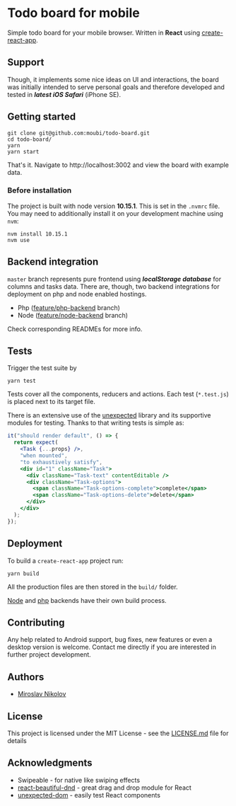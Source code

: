 # Todo board for mobile
Simple todo board for your mobile browser. Written in **React** using [create-react-app](https://github.com/facebook/create-react-app).

## Support

Though, it implements some nice ideas on UI and interactions, the board was initially intended to serve personal goals and therefore developed and tested in _**latest iOS Safari**_ (iPhone SE).

## Getting started

```
git clone git@github.com:moubi/todo-board.git
cd todo-board/
yarn
yarn start
```

That's it. Navigate to http://localhost:3002 and view the board with example data.

### Before installation

The project is built with node version **10.15.1**. This is set in the `.nvmrc` file. You may need to additionally install it on your development machine using `nvm`:
```
nvm install 10.15.1
nvm use
```

## Backend integration

`master` branch represents pure frontend using _**localStorage database**_ for columns and tasks data. There are, though, two backend integrations for deployment on php and node enabled hostings.

 - Php ([feature/php-backend](https://github.com/moubi/todo-board/tree/feature/php-server) branch)
 - Node ([feature/node-backend](https://github.com/moubi/todo-board/tree/feature/node-server) branch)

Check corresponding READMEs for more info.

## Tests

Trigger the test suite by

```
yarn test
```

Tests cover all the components, reducers and actions. Each test (`*.test.js`) is placed next to its target file.

There is an extensive use of the [unexpected](https://github.com/unexpectedjs/unexpected) library and its supportive modules for testing. Thanks to that writing tests is simple as:
```jsx
it("should render default", () => {
  return expect(
    <Task {...props} />,
    "when mounted",
    "to exhaustively satisfy",
    <div id="1" className="Task">
      <div className="Task-text" contentEditable />
      <div className="Task-options">
        <span className="Task-options-complete">complete</span>
        <span className="Task-options-delete">delete</span>
      </div>
    </div>
  );
});
```

## Deployment

To build a `create-react-app` project run:

```
yarn build
```

All the production files are then stored in the `build/` folder.

[Node](https://github.com/moubi/todo-board/tree/feature/node-server) and [php](https://github.com/moubi/todo-board/tree/feature/php-server) backends have their own build process.

## Contributing
Any help related to Android support, bug fixes, new features or even a desktop version is welcome.
Contact me directly if you are interested in further project development.

## Authors

* [Miroslav Nikolov](https://webup.org)

## License

This project is licensed under the MIT License - see the [LICENSE.md](LICENSE.md) file for details

## Acknowledgments

* Swipeable - for native like swiping effects
* [react-beautiful-dnd](https://github.com/atlassian/react-beautiful-dnd) - great drag and drop module for React
* [unexpected-dom](https://github.com/unexpectedjs/unexpected-dom) - easily test React components
